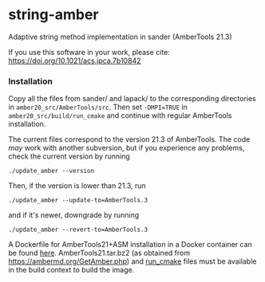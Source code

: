 # string-amber
Adaptive string method implementation in sander (AmberTools 21.3)

If you use this software in your work, please cite:
https://doi.org/10.1021/acs.jpca.7b10842

### Installation
Copy all the files from sander/ and lapack/ to the corresponding directories in 
`amber20_src/AmberTools/src`. Then set `-DMPI=TRUE` in `amber20_src/build/run_cmake` and 
continue with regular AmberTools installation.

The current files correspond to the version 21.3
of AmberTools. The code *may* work with another subversion, but if you experience
any problems, check the current version by running
```
./update_amber --version
```
Then, if the version is lower than 21.3, run
```
./update_amber --update-to=AmberTools.3
```
and if it's newer, downgrade by running
```
./update_amber --revert-to=AmberTools.3
```

A Dockerfile for AmberTools21+ASM installation in a Docker container can be 
found [here](docker/Dockerfile). AmberTools21.tar.bz2 (as obtained from
https://ambermd.org/GetAmber.php) and [run_cmake](docker/run_cmake) files must 
be available in the build context to build the image.